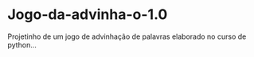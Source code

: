 # Jogo-da-advinha-o-1.0
Projetinho de um jogo de advinhação de palavras elaborado no curso de python...
